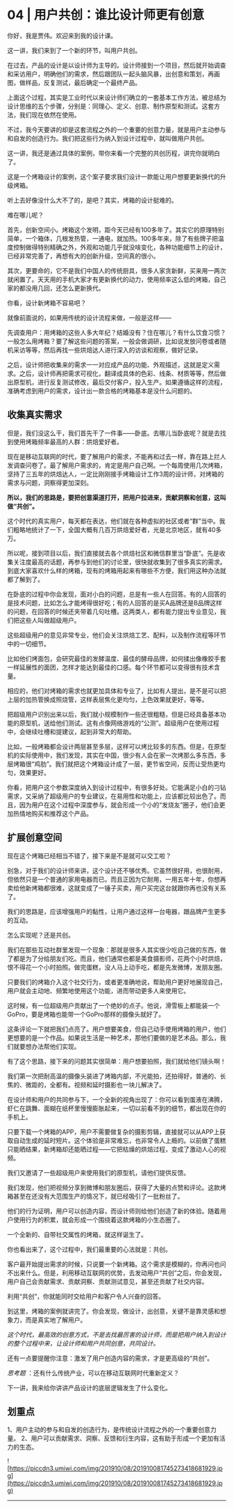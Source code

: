# 04 | 用户共创：谁比设计师更有创意

你好，我是贾伟。欢迎来到我的设计课。

这一讲，我们来到了一个新的环节，叫用户共创。

在过去，产品的设计是以设计师为主导的。设计师接到一个项目，然后就开始调查和采访用户，明确他们的需求，然后跟团队一起头脑风暴，出创意和策划，再画图，做样品，反复测试，最后确定一个最终产品。

上面这个过程，其实是工业时代以来设计师们确立的一套基本工作方法，被总结为设计思维的五个步骤，分别是：同理心、定义、创意、制作原型和测试。这套方法，我们现在依然在使用。

不过，我今天要讲的却是这套流程之外的一个重要的创意力量，就是用户主动参与和自发的创造行为。我们把这些行为纳入到设计过程中，就叫做用户共创。

这一讲，我还是通过具体的案例，带你来看一个完整的共创历程，讲完你就明白了。

这是一个烤箱设计的案例，这个案子要求我们设计一款能让用户想要更新换代的升级烤箱。

听上去好像没什么大不了的，是吧？其实，烤箱的设计挺难的。

难在哪儿呢？

首先，创新空间小。烤箱这个发明，距今天已经有100多年了。其实它的原理特别简单，一个箱体，几根发热管，一通电，就加热。100多年来，除了有些牌子把温度控制做得特别精确之外，外观和功能几乎就没啥变化，各种功能细节上的设计，已经非常完善了，再想有大的创新升级，空间真的很小。

其次，更要命的，它不是我们中国人的传统厨具，很多人家贪新鲜，买来用一两次就闲置了。天天用的手机大家才有更新换代的动力，使用频率这么低的烤箱，自己家的都没用几回，还怎么更新换代。

你看，设计新烤箱不容易吧？

就像前面说的，如果用传统的设计流程来做，一般是这样——

先调查用户：用烤箱的这些人多大年纪？结婚没有？住在哪儿？有什么饮食习惯？一般怎么用烤箱？要了解这些问题的答案，一般会做调研，比如说发放问卷或者随机采访等等，然后再找一些烘焙达人进行深入的访谈和观察，做好记录。

之后，设计师把收集来的需求一一对应成产品的功能、外观描述，这就是定义需求。之后，设计师再把需求可视化，翻译成具体的色彩、线条、材质等等，然后做出原型机，进行反复测试修改，最后交付客户，投入生产。如果遵循这样的流程，准确考虑到用户的需求，设计出一款合格的烤箱基本是没什么问题的。

## 收集真实需求

但是，我们没这么干，我们首先干了一件事——卧底。去哪儿当卧底呢？就是去找到使用烤箱频率最高的人群：烘焙爱好者。

现在是移动互联网的时代，要了解用户的需求，不能再和过去一样，靠在路上拦人发调查问卷了。最了解用户需求的，肯定是用户自己啊。一个每周使用几次烤箱，坚持了三五年的烘焙达人，一定比刚刚接手烤箱设计工作3周的设计师，对烤箱的需求与问题，洞察得更加深刻。

 **所以，我们的思路是，要把创意渠道打开，把用户拉进来，贡献洞察和创意，这叫做“共创”。**

这个时代的真实用户，每天都在表达，他们就在各种虚拟的社区或者“群”当中。我们粗略地统计了一下，全国大概有几百万烘焙爱好者，光是北京地区，就有40多万。

所以呢，接到项目以后，我们直接就去各个烘焙社区和微信群里当“卧底”。先是收集关注度最高的话题，再参与到他们的讨论里，很快就收集到了很多真实的需求。到底大家喜欢什么样的烤箱，现有的烤箱用起来有哪些不方便，我们用这种办法就都了解到了。

在卧底的过程中你会发现，面对小白的问题，总是有一些人在回答。有的人回答的是技术问题，比如怎么才能烤得很好吃；有的人回答的是买A品牌还是B品牌这样的问题，在回答的时候还夹带着几句吐槽。这两类人，都有能力提出专业意见，我们把这些人叫做超级用户。

这些超级用户的意见非常专业，他们会关注烘焙工艺、配料，以及制作流程等环节中的一切细节。

比如他们烤面包，会研究最佳的发酵温度、最佳的酵母品牌，如何揉出像橡胶手套一样延展性的面团，怎样才能达到最佳的口感。每个环节都可以变得很有技术含量。

相应的，他们对烤箱的需求也就更加具体和专业了，比如有人提出，是不是可以把上层的加热管换成照烧管，这样表层焦化更均匀，上色效果就更好，等等。

把超级用户识别出来以后，我们就小规模制作一些还很粗糙，但是已经具备基本功能的原型机，送给他们测试。这有点像网络游戏的“公测”。超级用户在使用过程中，会继续吐槽和提建议，起到非常大的帮助。

比如，一般烤箱都会设计两层甚至多层，这样可以烤比较多的东西。但是，在原型机的实际使用中，我们发现，其实在中国，很少有人会在家一次烤那么多东西，多层烤箱很“鸡肋”。我们就把这个烤箱设计成了一层，更节省空间，反而让受热更均匀，效果更好。

你看，把用户这个参数深度纳入到设计过程中，有很多好处。它能满足小白的刁钻需求，又采纳了超级用户的专业建议，在易用性和功能上，应该都比较出色了。而且，因为用户在这个过程中深度参与，就会形成一个小的“发烧友”圈子，他们会更加热情地购买和推荐这个产品。

## 扩展创意空间

现在这个烤箱已经相当不错了，接下来是不是就可以交工啦？

别急，对于我们的设计师来讲，这个设计还不够优秀。它虽然很好用，也很耐用，但依然只是一个普通的家用电器而已。而且正因为它耐用，一用五年十年，你想再卖给他新烤箱都很难，这就变成了一锤子买卖，用户买完这台就跟你再也没有关系了。

我们的思路是，应该增强用户的黏性，让用户通过这样一台电器，跟品牌产生更多的互动。

怎么实现呢？还是共创。

我们在那些互动社群里发现一个现象：那就是很多人其实很少吃自己做的东西，做了都是为了分给朋友们吃。而且，他们通常也都是美食摄影师，花两个小时烘焙，恨不得花一个小时拍照。做完蛋糕，没人马上动手吃，都是先发微博，发朋友圈。

只要我们的烤箱介入这个社交行为，或者更准确地说，帮助用户更好地展现自己，用户就会主动地、频繁地使用这个功能，进而带动更多人来使用它。

这时候，有一位超级用户贡献出了一个绝妙的点子。他说，滑雪板上都能装一个GoPro，要是烤箱也能带一个GoPro那样的摄像头就好了。

这条评论一下就把我们点亮了。用户想要美食，但自己动手使用烤箱的用户，他们更想要的是一个作品。如果说生活是一种艺术，那他们要做的是艺术品。那么，我们就要想办法帮他们实现。

有了这个思路，接下来的问题其实很简单：用户想要拍照，我们就给他们镜头啊！

我们第一次把耐高温的摄像头装进了烤箱内部，不光能拍，还拍得好，普通的、长焦的、微距的，全都有。视频和延时摄影也一块儿解决了。

在设计师和用户的共同参与下，一个全新的视角出现了：你可以看到蛋液在沸腾，虾仁在跳舞、面糊在纸杯里慢慢膨胀起来，一切以前看不到的细节，都出现在你的手机上。

只要下载一个烤箱的APP，用户不需要做复杂的摄影剪辑，直接就可以从APP上获取自动生成的延时短片。这个体验是非常难忘，也非常令人上瘾的。以前做了蛋糕只能晒结果，新烤箱却还能晒过程——它把枯燥的烘焙过程，变成了激动人心的视频。

我们又邀请了一些超级用户来使用我们的原型机，请他们提供反馈。

我们发现，他们把视频分享到微博和朋友圈后，获得了大量的点赞和评论。这款烤箱甚至在还没有大范围生产的情况下，就已经吸引了一批粉丝了。

他们的行为证明，用户可以创造内容，而设计师则给他们创造了新的体验。随着用户使用行为的积累，就会形成一个围绕着这款烤箱的小生态圈了。

一个全新的、自带社交属性的烤箱，就这样诞生了。

你也看出来了，这个过程中，我们最重要的心法就是：共创。

客户最开始提出需求的时候，只说要一个新烤箱。这个需求是模糊的，你再问也问不出来什么。但是，利用移动互联网的优势，去发动用户“共创”之后，你会发现，用户自己会贡献需求、贡献洞察、贡献测试意见，甚至还贡献了社交内容。

利用“共创”，你就能同时交给用户和客户令人兴奋的回答。

到这里，烤箱的案例就讲完了。你会发现，做设计，出创意，关键不是靠灵感和想象力，而是真实地了解用户。

 *这个时代，最高效的创意方式，不是去找最厉害的设计师，而是把用户纳入到设计的整个过程中来，让设计师和用户共同创意，共同设计。*

还有一点要提醒你注意：激发了用户创造内容的需求，才是更高级的“共创”。

 *思考题* ：还有什么传统产业，可以在移动互联网时代重新定义？

下一讲，我来给你讲讲产品设计的底层逻辑发生了什么变化。

## 划重点

1、用户主动的参与和自发的创造行为，是传统设计流程之外的一个重要创意力量。
2、用户可以贡献需求、洞察、反馈和衍生内容，这有助于形成一个更加有活力的生态。

![https://piccdn3.umiwi.com/img/201910/08/201910081745273418681929.jpg](https://piccdn3.umiwi.com/img/201910/08/201910081745273418681929.jpg)

---
